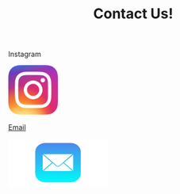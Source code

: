 <!DOCTYPE html>
<html>
    
<head>
    
<body>
    <header>
        <h1> Contact Us!</h1>
    </header>
<main>
    <p>Instagram</p>
<div class="container">
  <a href="https://www.instagram.com/umarylandigem/">
  <img class="image" src="insta.png" width ="100" height="100">
  <div class="overlay">

<p>Email</p>
<div class="container">
  <a href="mailto:umarylandigem@gmail.com"> 
  <img class="image" src="email.png" width ="200" height="100">
  <div class="overlay">
</main>

</body>

</html>
    


